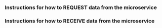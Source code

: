 ### Instructions for how to REQUEST data from the microservice
### Instructions for how to RECEIVE data from the microservice 
